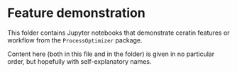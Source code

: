 # Feature demonstration

This folder contains Jupyter notebooks that demonstrate ceratin features or workflow
from the `ProcessOptimizer` package.

Content here (both in this file and in the folder) is given in no particular order,
but hopefully with self-explanatory names.